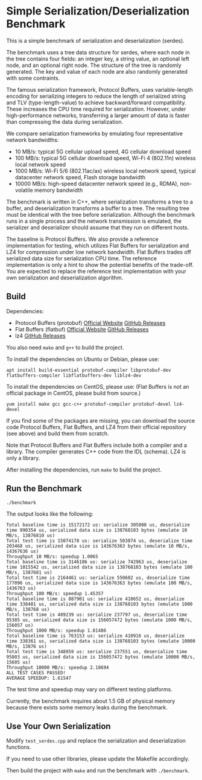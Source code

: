 # Simple Serialization/Deserialization Benchmark

This is a simple benchmark of serialization and deserialization (serdes).

The benchmark uses a tree data structure for serdes, where each node in the tree contains four fields: an integer key, a string value, an optional left node, and an optional right node. The structure of the tree is randomly generated. The key and value of each node are also randomly generated with some contraints.

The famous serialization framework, Protocol Buffers, uses variable-length encoding for serializing integers to reduce the length of serialized string and TLV (type-length-value) to achieve backward/forward compatibility. These increases the CPU time required for serialization. However, under high-performance networks, transferring a larger amount of data is faster than compressing the data during serialization.

We compare serialization frameworks by emulating four representative network bandwidths:

* 10 MB/s: typical 5G cellular upload speed, 4G cellular download speed
* 100 MB/s: typical 5G cellular download speed, Wi-Fi 4 (802.11n) wireless local network speed
* 1000 MB/s: Wi-Fi 5/6 (802.11ac/ax) wireless local network speed, typical datacenter network speed, Flash storage bandwidth
* 10000 MB/s: high-speed datacenter network speed (e.g., RDMA), non-volatile memory bandwidth

The benchmark is written in C++, where serialization transforms a tree to a buffer, and deserialization transforms a buffer to a tree. The resulting tree must be identical with the tree before serialization. Although the benchmark runs in a single process and the network transmission is emulated, the serializer and deserializer should assume that they run on different hosts.

The baseline is Protocol Buffers. We also provide a reference implementation for testing, which utilizes Flat Buffers for serialization and LZ4 for compression under low network bandwidth. Flat Buffers trades off serialized data size for serialization CPU time. The reference implementation is only a hint to show the potential benefits of the trade-off. You are expected to replace the reference test implementation with your own serialization and deserialization algorithm.

## Build

Dependencies:

* Protocol Buffers (protobuf) [Official Website](https://developers.google.com/protocol-buffers) [GitHub Releases](https://github.com/protocolbuffers/protobuf/releases)
* Flat Buffers (flatbuf) [Official Website](https://google.github.io/flatbuffers/) [GitHub Releases](https://github.com/google/flatbuffers/releases)
* lz4 [GitHub Releases](https://github.com/lz4/lz4/releases)

You also need `make` and `g++` to build the project.

To install the dependencies on Ubuntu or Debian, please use:

```apt install build-essential protobuf-compiler libprotobuf-dev flatbuffers-compiler libflatbuffers-dev liblz4-dev```

To install the dependencies on CentOS, please use: (Flat Buffers is not an official package in CentOS, please build from source.)

```yum install make gcc gcc-c++ protobuf-compiler protobuf-devel lz4-devel```

If you find some of the packages are missing, you can download the source code Protocol Buffers, Flat Buffers, and LZ4 from their official repository (see above) and build them from scratch.

Note that Protocol Buffers and Flat Buffers include both a compiler and a library. The compiler generates C++ code from the IDL (schema). LZ4 is only a library.

After installing the dependencies, run `make` to build the project.

## Run the Benchmark

```./benchmark```

The output looks like the following:

```
Total baseline time is 15172172 us: serialize 305008 us, deserialize time 990354 us, serialized data size is 138768103 bytes (emulate 10 MB/s, 13876810 us)
Total test time is 15074178 us: serialize 503074 us, deserialize time 203468 us, serialized data size is 143676363 bytes (emulate 10 MB/s, 14367636 us)
Throughput 10 MB/s: speedup 1.0065
Total baseline time is 3146186 us: serialize 742963 us, deserialize time 1015542 us, serialized data size is 138768103 bytes (emulate 100 MB/s, 1387681 us)
Total test time is 2164461 us: serialize 550602 us, deserialize time 177096 us, serialized data size is 143676363 bytes (emulate 100 MB/s, 1436763 us)
Throughput 100 MB/s: speedup 1.45357
Total baseline time is 887901 us: serialize 410652 us, deserialize time 338481 us, serialized data size is 138768103 bytes (emulate 1000 MB/s, 138768 us)
Total test time is 489239 us: serialize 237797 us, deserialize time 95385 us, serialized data size is 156057472 bytes (emulate 1000 MB/s, 156057 us)
Throughput 1000 MB/s: speedup 1.81486
Total baseline time is 763153 us: serialize 410916 us, deserialize time 338361 us, serialized data size is 138768103 bytes (emulate 10000 MB/s, 13876 us)
Total test time is 348959 us: serialize 237551 us, deserialize time 95803 us, serialized data size is 156057472 bytes (emulate 10000 MB/s, 15605 us)
Throughput 10000 MB/s: speedup 2.18694
ALL TEST CASES PASSED!
AVERAGE SPEEDUP: 1.61547
```

The test time and speedup may vary on different testing platforms.

Currently, the benchmark requires about 1.5 GB of physical memory because there exists some memory leaks during the benchmark.

## Use Your Own Serialization

Modify `test_serdes.cpp` and replace the serialization and deserialization functions.

If you need to use other libraries, please update the Makefile accordingly.

Then build the project with `make` and run the benchmark with `./benchmark`.
